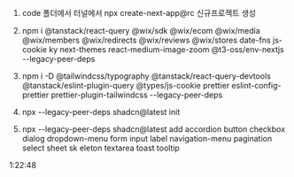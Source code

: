 1. code 폴더에서 터널에서 npx create-next-app@rc 신규프로젝트 생성

2. npm i @tanstack/react-query @wix/sdk @wix/ecom @wix/media @wix/members @wix/redirects @wix/reviews @wix/stores date-fns js-cookie ky next-themes react-medium-image-zoom @t3-oss/env-nextjs --legacy-peer-deps

3. npm i -D @tailwindcss/typography @tanstack/react-query-devtools @tanstack/eslint-plugin-query @types/js-cookie prettier eslint-config-prettier prettier-plugin-tailwindcss --legacy-peer-deps

4. npx --legacy-peer-deps shadcn@latest init

5. npx --legacy-peer-deps shadcn@latest add accordion button checkbox dialog dropdown-menu form input label navigation-menu pagination select sheet sk
   eleton textarea toast tooltip

1:22:48
